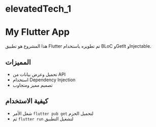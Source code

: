 # elevatedTech_1
# My Flutter App

هذا المشروع هو تطبيق Flutter تم تطويره باستخدام BLoC وGetIt وInjectable.

## المميزات

- تحميل وعرض بيانات من API
- استخدام Dependency Injection
- تصميم مميز ومتجاوب

## كيفية الاستخدام

- شغل الأمر `flutter pub get` لتحميل الحزم
- ثم `flutter run` لتشغيل التطبيق

